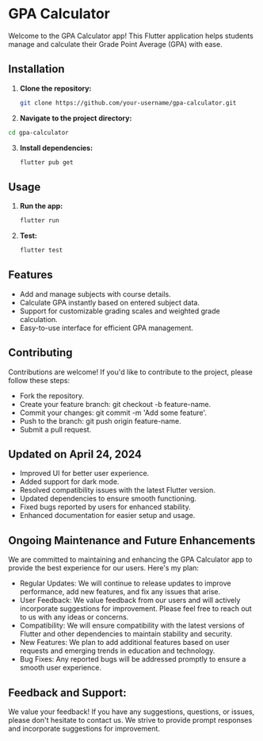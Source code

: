 # GPA Calculator

Welcome to the GPA Calculator app! This Flutter application helps students manage and calculate their Grade Point Average (GPA) with ease.

## Installation

1. **Clone the repository:**
   ```bash
   git clone https://github.com/your-username/gpa-calculator.git
   ```

2. **Navigate to the project directory:**
  ```bash
  cd gpa-calculator
  ```

3. **Install dependencies:**
   ```bash
   flutter pub get
   ```

## Usage

1. **Run the app:**
   ```bash
   flutter run
   ```

2. **Test:**
   ```bash
   flutter test
   ```

## Features
* Add and manage subjects with course details.
* Calculate GPA instantly based on entered subject data.
* Support for customizable grading scales and weighted grade calculation.
* Easy-to-use interface for efficient GPA management.

## Contributing
Contributions are welcome! If you'd like to contribute to the project, please follow these steps:

- Fork the repository.
- Create your feature branch: git checkout -b feature-name.
- Commit your changes: git commit -m 'Add some feature'.
- Push to the branch: git push origin feature-name.
- Submit a pull request.

## Updated on April 24, 2024

- Improved UI for better user experience.
- Added support for dark mode.
- Resolved compatibility issues with the latest Flutter version.
- Updated dependencies to ensure smooth functioning.
- Fixed bugs reported by users for enhanced stability.
- Enhanced documentation for easier setup and usage.

## Ongoing Maintenance and Future Enhancements
We are committed to maintaining and enhancing the GPA Calculator app to provide the best experience for our users. Here's my plan:
* Regular Updates: We will continue to release updates to improve performance, add new features, and fix any issues that arise.
* User Feedback: We value feedback from our users and will actively incorporate suggestions for improvement. Please feel free to reach out to us with any ideas or concerns.
* Compatibility: We will ensure compatibility with the latest versions of Flutter and other dependencies to maintain stability and security.
* New Features: We plan to add additional features based on user requests and emerging trends in education and technology.
* Bug Fixes: Any reported bugs will be addressed promptly to ensure a smooth user experience.

## Feedback and Support:
We value your feedback! If you have any suggestions, questions, or issues, please don't hesitate to contact us. We strive to provide prompt responses and incorporate suggestions for improvement.

